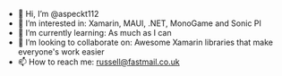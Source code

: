 - 👋 Hi, I’m @aspeckt112
- 👀 I’m interested in: Xamarin, MAUI, .NET, MonoGame and Sonic PI
- 🌱 I’m currently learning: As much as I can
- 💞️ I’m looking to collaborate on: Awesome Xamarin libraries that make everyone's work easier
- 📫 How to reach me: russell@fastmail.co.uk

<!---
aspeckt112/aspeckt112 is a ✨ special ✨ repository because its `README.md` (this file) appears on your GitHub profile.
You can click the Preview link to take a look at your changes.
--->
